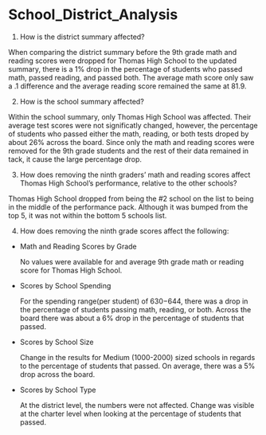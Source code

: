 # School_District_Analysis

1) How is the district summary affected?

When comparing the district summary before the 9th grade math and reading scores were dropped for Thomas High School to the updated summary, there is a 1% drop in the percentage of students who passed math, passed reading, and passed both. The average math score only saw a .1 difference and the average reading score remained the same at 81.9. 

2) How is the school summary affected?

Within the school summary, only Thomas High School was affected. Their average test scores were not significatly changed, however, the percentage of students who passed either the math, reading, or both tests droped by about 26% across the board. Since only the math and reading scores were removed for the 9th grade students and the rest of their data remained in tack, it cause the large percentage drop. 

3) How does removing the ninth graders’ math and reading scores affect Thomas High School’s performance, relative to the other schools?

Thomas High School dropped from being the #2 school on the list to being in the middle of the performance pack. Although it was bumped from the top 5, it was not within the bottom 5 schools list. 

4) How does removing the ninth grade scores affect the following:

  - Math and Reading Scores by Grade
  
     No values were available for and average 9th grade math or reading score for Thomas High School. 
  
  - Scores by School Spending
    
    For the spending range(per student) of $630-$644, there was a drop in the percentage of students       passing math, reading, or both. Across the board there was about a 6% drop in the percentage of       students that passed. 
  
  - Scores by School Size
  
    Change in the results for Medium (1000-2000) sized schools in regards to the percentage of             students that passed. On average, there was a 5% drop across the board.
    
  - Scores by School Type
  
    At the district level, the numbers were not affected. Change was visible at the charter level when     looking at the percentage of students that passed. 
